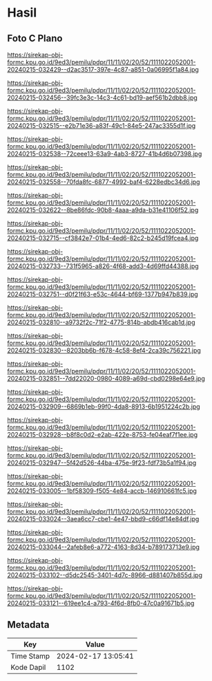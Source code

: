 # Hasil

## Foto C Plano

https://sirekap-obj-formc.kpu.go.id/9ed3/pemilu/pdpr/11/11/02/20/52/1111022052001-20240215-032429--d2ac3517-397e-4c87-a851-0a06995f1a84.jpg

https://sirekap-obj-formc.kpu.go.id/9ed3/pemilu/pdpr/11/11/02/20/52/1111022052001-20240215-032456--39fc3e3c-14c3-4c61-bd19-aef561b2dbb8.jpg

https://sirekap-obj-formc.kpu.go.id/9ed3/pemilu/pdpr/11/11/02/20/52/1111022052001-20240215-032515--e2b71e36-a83f-49c1-84e5-247ac3355d1f.jpg

https://sirekap-obj-formc.kpu.go.id/9ed3/pemilu/pdpr/11/11/02/20/52/1111022052001-20240215-032538--72ceee13-63a9-4ab3-8727-41b4d6b07398.jpg

https://sirekap-obj-formc.kpu.go.id/9ed3/pemilu/pdpr/11/11/02/20/52/1111022052001-20240215-032558--70fda8fc-6877-4992-baf4-6228edbc34d6.jpg

https://sirekap-obj-formc.kpu.go.id/9ed3/pemilu/pdpr/11/11/02/20/52/1111022052001-20240215-032622--8be86fdc-90b8-4aaa-a9da-b31e41106f52.jpg

https://sirekap-obj-formc.kpu.go.id/9ed3/pemilu/pdpr/11/11/02/20/52/1111022052001-20240215-032715--cf3842e7-01b4-4ed6-82c2-b245d19fcea4.jpg

https://sirekap-obj-formc.kpu.go.id/9ed3/pemilu/pdpr/11/11/02/20/52/1111022052001-20240215-032733--731f5965-a826-4f68-add3-4d69ffd44388.jpg

https://sirekap-obj-formc.kpu.go.id/9ed3/pemilu/pdpr/11/11/02/20/52/1111022052001-20240215-032751--d0f21f63-e53c-4644-bf69-1377b947b839.jpg

https://sirekap-obj-formc.kpu.go.id/9ed3/pemilu/pdpr/11/11/02/20/52/1111022052001-20240215-032810--a9732f2c-71f2-4775-814b-abdb416cab1d.jpg

https://sirekap-obj-formc.kpu.go.id/9ed3/pemilu/pdpr/11/11/02/20/52/1111022052001-20240215-032830--8203bb6b-f678-4c58-8ef4-2ca39c756221.jpg

https://sirekap-obj-formc.kpu.go.id/9ed3/pemilu/pdpr/11/11/02/20/52/1111022052001-20240215-032851--7dd22020-0980-4089-a69d-cbd0298e64e9.jpg

https://sirekap-obj-formc.kpu.go.id/9ed3/pemilu/pdpr/11/11/02/20/52/1111022052001-20240215-032909--6869b1eb-99f0-4da8-8913-6b1951224c2b.jpg

https://sirekap-obj-formc.kpu.go.id/9ed3/pemilu/pdpr/11/11/02/20/52/1111022052001-20240215-032928--b8f8c0d2-e2ab-422e-8753-fe04eaf7f1ee.jpg

https://sirekap-obj-formc.kpu.go.id/9ed3/pemilu/pdpr/11/11/02/20/52/1111022052001-20240215-032947--5f42d526-44ba-475e-9f23-fdf73b5a1f94.jpg

https://sirekap-obj-formc.kpu.go.id/9ed3/pemilu/pdpr/11/11/02/20/52/1111022052001-20240215-033005--1bf58309-f505-4e84-accb-146910661fc5.jpg

https://sirekap-obj-formc.kpu.go.id/9ed3/pemilu/pdpr/11/11/02/20/52/1111022052001-20240215-033024--3aea6cc7-cbe1-4e47-bbd9-c66df14e84df.jpg

https://sirekap-obj-formc.kpu.go.id/9ed3/pemilu/pdpr/11/11/02/20/52/1111022052001-20240215-033044--2afeb8e6-a772-4163-8d34-b789173713e9.jpg

https://sirekap-obj-formc.kpu.go.id/9ed3/pemilu/pdpr/11/11/02/20/52/1111022052001-20240215-033102--d5dc2545-3401-4d7c-8966-d881407b855d.jpg

https://sirekap-obj-formc.kpu.go.id/9ed3/pemilu/pdpr/11/11/02/20/52/1111022052001-20240215-033121--619ee1c4-a793-4f6d-8fb0-47c0a91671b5.jpg


## Metadata

| Key        | Value               |
| ---------- | ------------------- |
| Time Stamp | 2024-02-17 13:05:41 |
| Kode Dapil | 1102                |



